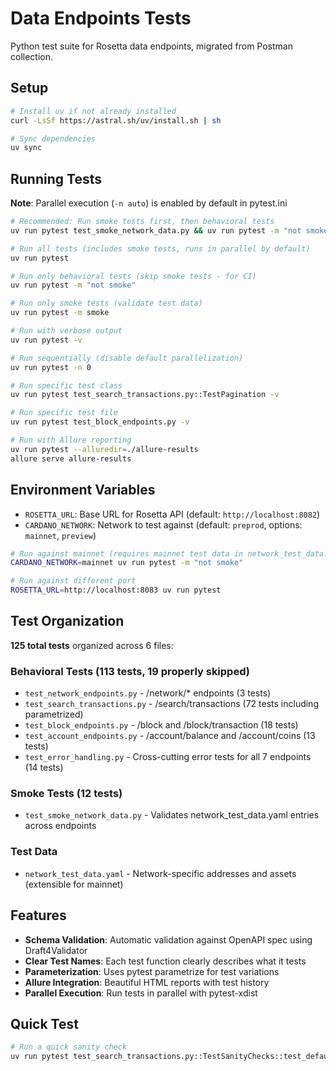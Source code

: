 # Data Endpoints Tests

Python test suite for Rosetta data endpoints, migrated from Postman collection.

## Setup

```bash
# Install uv if not already installed
curl -LsSf https://astral.sh/uv/install.sh | sh

# Sync dependencies
uv sync
```

## Running Tests

**Note**: Parallel execution (`-n auto`) is enabled by default in pytest.ini

```bash
# Recommended: Run smoke tests first, then behavioral tests
uv run pytest test_smoke_network_data.py && uv run pytest -m "not smoke"

# Run all tests (includes smoke tests, runs in parallel by default)
uv run pytest

# Run only behavioral tests (skip smoke tests - for CI)
uv run pytest -m "not smoke"

# Run only smoke tests (validate test data)
uv run pytest -m smoke

# Run with verbose output
uv run pytest -v

# Run sequentially (disable default parallelization)
uv run pytest -n 0

# Run specific test class
uv run pytest test_search_transactions.py::TestPagination -v

# Run specific test file
uv run pytest test_block_endpoints.py -v

# Run with Allure reporting
uv run pytest --alluredir=./allure-results
allure serve allure-results
```

## Environment Variables

- `ROSETTA_URL`: Base URL for Rosetta API (default: `http://localhost:8082`)
- `CARDANO_NETWORK`: Network to test against (default: `preprod`, options: `mainnet`, `preview`)

```bash
# Run against mainnet (requires mainnet test data in network_test_data.yaml)
CARDANO_NETWORK=mainnet uv run pytest -m "not smoke"

# Run against different port
ROSETTA_URL=http://localhost:8083 uv run pytest
```

## Test Organization

**125 total tests** organized across 6 files:

### Behavioral Tests (113 tests, 19 properly skipped)
- `test_network_endpoints.py` - /network/* endpoints (3 tests)
- `test_search_transactions.py` - /search/transactions (72 tests including parametrized)
- `test_block_endpoints.py` - /block and /block/transaction (18 tests)
- `test_account_endpoints.py` - /account/balance and /account/coins (13 tests)
- `test_error_handling.py` - Cross-cutting error tests for all 7 endpoints (14 tests)

### Smoke Tests (12 tests)
- `test_smoke_network_data.py` - Validates network_test_data.yaml entries across endpoints

### Test Data
- `network_test_data.yaml` - Network-specific addresses and assets (extensible for mainnet)

## Features

- **Schema Validation**: Automatic validation against OpenAPI spec using Draft4Validator
- **Clear Test Names**: Each test function clearly describes what it tests
- **Parameterization**: Uses pytest parametrize for test variations
- **Allure Integration**: Beautiful HTML reports with test history
- **Parallel Execution**: Run tests in parallel with pytest-xdist

## Quick Test

```bash
# Run a quick sanity check
uv run pytest test_search_transactions.py::TestSanityChecks::test_default_pagination_returns_100_transactions -v
```